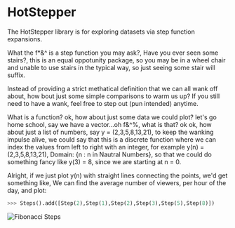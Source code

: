 # HotStepper
The HotStepper library is for exploring datasets via step function expansions.

What the f*&^ is a step function you may ask?, Have you ever seen some stairs?, this is an equal oppotunity package, so you may be in a wheel chair and unable to use stairs in the typical way, so just seeing some stair will suffix.

Instead of providing a strict methatical definition that we can all wank off about, how bout just some simple comparisons to warm us up? If you still need to have a wank, feel free to step out (pun intended) anytime.

What is a function? ok, how about just some data we could plot? let's go home school, say we have a vector...oh f&^%, what is that? ok ok, how about just a list of numbers, say y = (2,3,5,8,13,21), to keep the wanking impulse alive, we could say that this is a discrete function where we can index the values from left to right with an integer, for example y(n) = (2,3,5,8,13,21), Domain: {n : n in Nautral Numbers}, so that we could do something fancy like y(3) = 8, since we are starting at n = 0.

Alright, if we just plot y(n) with straight lines connecting the points, we'd get something like,
We can find the average number of viewers, per hour of the day, and plot:

```python
>>> Steps().add([Step(2),Step(1),Step(2),Step(3),Step(5),Step(8)])
```
<p align="left"><img src="https://github.com/tanglespace/hotstepper/docs/images/fib_steps.png?raw=true" title="Fibonacci Steps" alt="Fibonacci Steps"></p>

